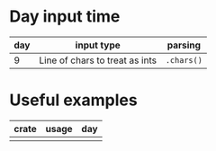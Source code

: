 # Day input time

| day | input type                     | parsing    |
|-----|--------------------------------|------------|
| 9   | Line of chars to treat as ints | `.chars()` |

# Useful examples

| crate    | usage                      | day    |
|----------|----------------------------|--------|
|          |                            |        |
